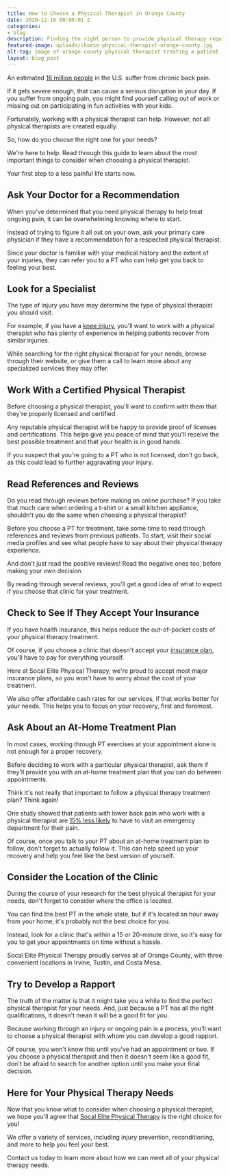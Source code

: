 ```yaml
---
title: How to Choose a Physical Therapist in Orange County
date: 2020-12-16 00:00:01 Z
categories:
- blog
description: Finding the right person to provide physical therapy requires knowing your options. Here is a guide on how to choose a physical therapist in Orange County, CA.
featured-image: uploads/choose-physical-therapist-orange-county.jpg
alt-tag: image of orange county physical therapist treating a patient
layout: blog_post
---
```


An estimated [16 million people](https://hpi.georgetown.edu/backpain/) in the U.S. suffer from chronic back pain.

If it gets severe enough, that can cause a serious disruption in your day. If you suffer from ongoing pain, you might find yourself calling out of work or missing out on participating in fun activities with your kids.

Fortunately, working with a physical therapist can help. However, not all physical therapists are created equally.

So, how do you choose the right one for your needs?

We're here to help. Read through this guide to learn about the most important things to consider when choosing a physical therapist.

Your first step to a less painful life starts now.

## Ask Your Doctor for a Recommendation

When you've determined that you need physical therapy to help treat ongoing pain, it can be overwhelming knowing where to start.

Instead of trying to figure it all out on your own, ask your primary care physician if they have a recommendation for a respected physical therapist.

Since your doctor is familiar with your medical history and the extent of your injuries, they can refer you to a PT who can help get you back to feeling your best.

## Look for a Specialist

The type of injury you have may determine the type of physical therapist you should visit.

For example, if you have a [knee injury](https://www.socalelitephysicaltherapy.com/blog/7-common-knee-injuries), you'll want to work with a physical therapist who has plenty of experience in helping patients recover from similar injuries.

While searching for the right physical therapist for your needs, browse through their website, or give them a call to learn more about any specialized services they may offer.

## Work With a Certified Physical Therapist

Before choosing a physical therapist, you'll want to confirm with them that they're properly licensed and certified.

Any reputable physical therapist will be happy to provide proof of licenses and certifications. This helps give you peace of mind that you'll receive the best possible treatment and that your health is in good hands.

If you suspect that you're going to a PT who is not licensed, don't go back, as this could lead to further aggravating your injury.

## Read References and Reviews

Do you read through reviews before making an online purchase? If you take that much care when ordering a t-shirt or a small kitchen appliance, shouldn't you do the same when choosing a physical therapist?

Before you choose a PT for treatment, take some time to read through references and reviews from previous patients. To start, visit their social media profiles and see what people have to say about their physical therapy experience.

And don't just read the positive reviews! Read the negative ones too, before making your own decision.

By reading through several reviews, you'll get a good idea of what to expect if you choose that clinic for your treatment.

## Check to See If They Accept Your Insurance

If you have health insurance, this helps reduce the out-of-pocket costs of your physical therapy treatment.

Of course, if you choose a clinic that doesn't accept your [insurance plan](https://www.socalelitephysicaltherapy.com/#insurance), you'll have to pay for everything yourself.

Here at Socal Elite Physical Therapy, we're proud to accept most major insurance plans, so you won't have to worry about the cost of your treatment.

We also offer affordable cash rates for our services, if that works better for your needs. This helps you to focus on your recovery, first and foremost.

## Ask About an At-Home Treatment Plan

In most cases, working through PT exercises at your appointment alone is not enough for a proper recovery.

Before deciding to work with a particular physical therapist, ask them if they'll provide you with an at-home treatment plan that you can do between appointments.

Think it's not really that important to follow a physical therapy treatment plan? Think again!

One study showed that patients with lower back pain who work with a physical therapist are [15% less likely](https://newsroom.uw.edu/news/early-physical-therapy-benefits-low-back-pain-patients) to have to visit an emergency department for their pain.

Of course, once you talk to your PT about an at-home treatment plan to follow, don't forget to actually follow it. This can help speed up your recovery and help you feel like the best version of yourself.

## Consider the Location of the Clinic

During the course of your research for the best physical therapist for your needs, don't forget to consider where the office is located.

You can find the best PT in the whole state, but if it's located an hour away from your home, it's probably not the best choice for you.

Instead, look for a clinic that's within a 15 or 20-minute drive, so it's easy for you to get your appointments on time without a hassle.

Socal Elite Physical Therapy proudly serves all of Orange County, with three convenient locations in Irvine, Tustin, and Costa Mesa.

## Try to Develop a Rapport

The truth of the matter is that it might take you a while to find the perfect physical therapist for your needs. And, just because a PT has all the right qualifications, it doesn't mean it will be a good fit for you.

Because working through an injury or ongoing pain is a process, you'll want to choose a physical therapist with whom you can develop a good rapport.

Of course, you won't know this until you've had an appointment or two. If you choose a physical therapist and then it doesn't seem like a good fit, don't be afraid to search for another option until you make your final decision.

## Here for Your Physical Therapy Needs

Now that you know what to consider when choosing a physical therapist, we hope you'll agree that [Socal Elite Physical Therapy](/) is the right choice for you!

We offer a variety of services, including injury prevention, reconditioning, and more to help you feel your best.

Contact us today to learn more about how we can meet all of your physical therapy needs.
